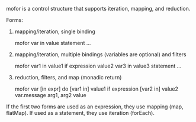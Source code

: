 mofor is a control structure that supports iteration, mapping, and reduction.

Forms:

1. mapping/iteration, single binding

    mofor var in value
      statement
      ...

1. mapping/iteration, multiple bindings (variables are optional) and filters

    mofor
      var1 in value1
      if expression
      value2
      var3 in value3
        statement
	...

1. reduction, filters, and map (monadic return)

    mofor var [in expr] do
      [var1 in] value1
      if expression
      [var2 in] value2
      var.message arg1, arg2
        value

If the first two forms are used as an expression, they use mapping (map, flatMap).  If used as a statement, they use iteration (forEach).

